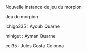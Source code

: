 Nouvelle instance de jeu du morpion

Jeu du morpion

ichigo335 : Ayoub Quarne

minigut : Ayman Quarne

cei35 : Jules Costa Colonna
